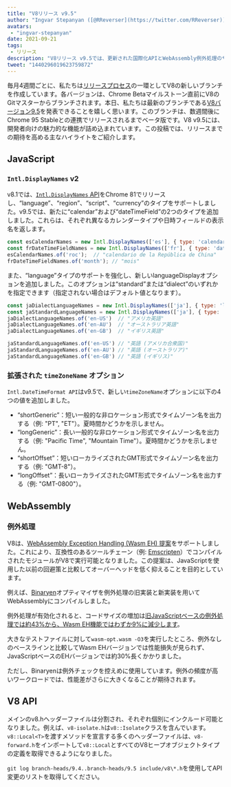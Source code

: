 ```yaml
---
title: "V8リリース v9.5"
author: "Ingvar Stepanyan ([@RReverser](https://twitter.com/RReverser))"
avatars: 
 - "ingvar-stepanyan"
date: 2021-09-21
tags: 
 - リリース
description: "V8リリース v9.5では、更新された国際化APIとWebAssembly例外処理のサポートを提供します。"
tweet: "1440296019623759872"
---
```

毎月4週間ごとに、私たちは[リリースプロセス](https://v8.dev/docs/release-process)の一環としてV8の新しいブランチを作成しています。各バージョンは、Chrome Betaマイルストーン直前にV8のGitマスターからブランチされます。本日、私たちは最新のブランチである[V8バージョン9.5](https://chromium.googlesource.com/v8/v8.git/+log/branch-heads/9.5)を発表できることを嬉しく思います。このブランチは、数週間後にChrome 95 Stableとの連携でリリースされるまでベータ版です。V8 v9.5には、開発者向けの魅力的な機能が詰め込まれています。この投稿では、リリースまでの期待を高める主なハイライトをご紹介します。

<!--truncate-->
## JavaScript

### `Intl.DisplayNames` v2

v8.1では、[`Intl.DisplayNames` API](https://v8.dev/features/intl-displaynames)をChrome 81でリリースし、“language”、“region”、“script”、“currency”のタイプをサポートしました。v9.5では、新たに“calendar”および“dateTimeField”の2つのタイプを追加しました。これらは、それぞれ異なるカレンダータイプや日時フィールドの表示名を返します。

```js
const esCalendarNames = new Intl.DisplayNames(['es'], { type: 'calendar' });
const frDateTimeFieldNames = new Intl.DisplayNames(['fr'], { type: 'dateTimeField' });
esCalendarNames.of('roc');  // "calendario de la República de China"
frDateTimeFieldNames.of('month'); // "mois"
```

また、“language”タイプのサポートを強化し、新しいlanguageDisplayオプションを追加しました。このオプションは“standard”または“dialect”のいずれかを指定できます（指定されない場合はデフォルト値となります）。

```js
const jaDialectLanguageNames = new Intl.DisplayNames(['ja'], { type: 'language' });
const jaStandardLanguageNames = new Intl.DisplayNames(['ja'], { type: 'language' , languageDisplay: 'standard'});
jaDialectLanguageNames.of('en-US')  // "アメリカ英語"
jaDialectLanguageNames.of('en-AU')  // "オーストラリア英語"
jaDialectLanguageNames.of('en-GB')  // "イギリス英語"

jaStandardLanguageNames.of('en-US') // "英語 (アメリカ合衆国)"
jaStandardLanguageNames.of('en-AU') // "英語 (オーストラリア)"
jaStandardLanguageNames.of('en-GB') // "英語 (イギリス)"
```

### 拡張された `timeZoneName` オプション

`Intl.DateTimeFormat API`はv9.5で、新しい`timeZoneName`オプションに以下の4つの値を追加しました。

- “shortGeneric”：短い一般的な非ロケーション形式でタイムゾーン名を出力する（例: "PT", "ET"）。夏時間かどうかを示しません。
- “longGeneric”：長い一般的な非ロケーション形式でタイムゾーン名を出力する（例: "Pacific Time", "Mountain Time"）。夏時間かどうかを示しません。
- “shortOffset”：短いローカライズされたGMT形式でタイムゾーン名を出力する（例: "GMT-8"）。
- “longOffset”：長いローカライズされたGMT形式でタイムゾーン名を出力する（例: "GMT-0800"）。

## WebAssembly

### 例外処理

V8は、[WebAssembly Exception Handling (Wasm EH) 提案](https://github.com/WebAssembly/exception-handling/blob/master/proposals/exception-handling/Exceptions.md)をサポートしました。これにより、互換性のあるツールチェーン（例: [Emscripten](https://emscripten.org/docs/porting/exceptions.html)）でコンパイルされたモジュールがV8で実行可能となりました。この提案は、JavaScriptを使用した以前の回避策と比較してオーバーヘッドを低く抑えることを目的としています。

例えば、[Binaryen](https://github.com/WebAssembly/binaryen/)オプティマイザを例外処理の旧実装と新実装を用いてWebAssemblyにコンパイルしました。

例外処理が有効化されると、コードサイズの増加は[旧JavaScriptベースの例外処理では約43%から、Wasm EH機能ではわずか9%に減少します](https://github.com/WebAssembly/exception-handling/issues/20#issuecomment-919716209)。

大きなテストファイルに対して`wasm-opt.wasm -O3`を実行したところ、例外なしのベースラインと比較してWasm EHバージョンでは性能損失が見られず、JavaScriptベースのEHバージョンでは約30%長くかかりました。

ただし、Binaryenは例外チェックを控えめに使用しています。例外の頻度が高いワークロードでは、性能差がさらに大きくなることが期待されます。

## V8 API

メインのv8.hヘッダーファイルは分割され、それぞれ個別にインクルード可能となりました。例えば、`v8-isolate.h`は`v8::Isolate`クラスを含んでいます。`v8::Local<T>`を渡すメソッドを宣言する多くのヘッダーファイルは、`v8-forward.h`をインポートして`v8::Local`とすべてのV8ヒープオブジェクトタイプの定義を取得できるようになりました。

`git log branch-heads/9.4..branch-heads/9.5 include/v8\*.h`を使用してAPI変更のリストを取得してください。
